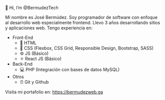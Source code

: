 👋 Hi, I’m @BermudezTech

Mi nombre es José Bermúdez. Soy programador de software con enfoque al desarrollo web especialmente frontend. Llevo 3 años desarrollando sitios y aplicaciones web. Tengo experiencia en:
+ Front-End
    - 📄 HTML
    - 📖 CSS (Flexbox, CSS Grid, Responsible Design, Bootstrap, SASS)
    - ⚙️ JS (Básico)
    - ⚛️ React JS (Básico)
+ Back-End
    - 💻 PHP (Integración con bases de datos MySQL)
+ Otros
    - ⏰ Git y Github

Visita mi portafolio en: https://bermudezweb.ga

<!---
JBermudezG/JBermudezG is a ✨ special ✨ repository because its `README.md` (this file) appears on your GitHub profile.
You can click the Preview link to take a look at your changes.
--->
